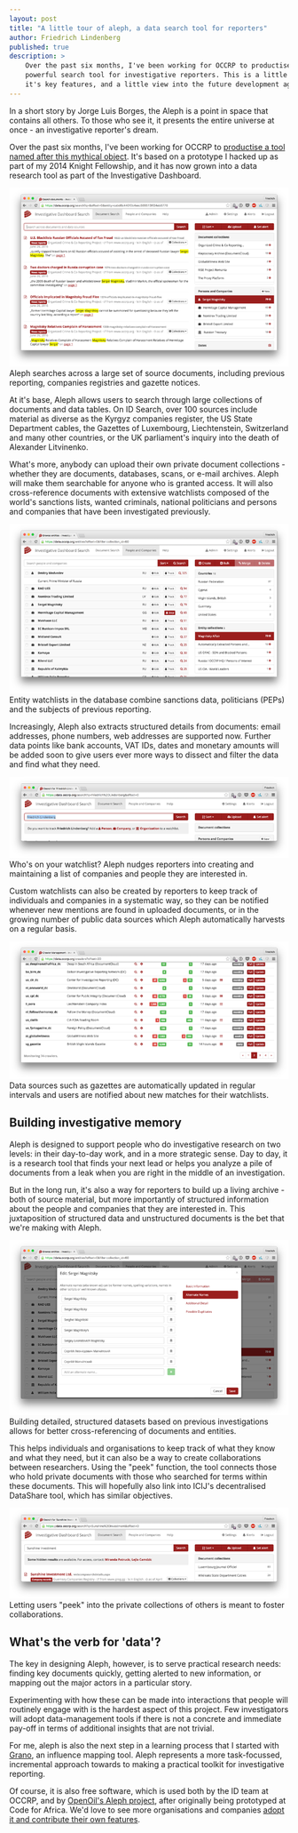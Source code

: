 ```yaml
---
layout: post
title: "A little tour of aleph, a data search tool for reporters"
author: Friedrich Lindenberg
published: true
description: >
    Over the past six months, I've been working for OCCRP to productise Aleph, a
    powerful search tool for investigative reporters. This is a little tour of
    it's key features, and a little view into the future development agenda.
---
```


In a short story by Jorge Luis Borges, the Aleph is a point in space that contains
all others. To those who see it, it presents the entire universe at once - an
investigative reporter's dream. 

Over the past six months, I've been working for OCCRP to [productise a tool named
after this mythical object](https://data.occrp.org). It's based on a prototype I hacked up as part of my
2014 Knight Fellowship, and it has now grown into a data research tool as part of
the Investigative Dashboard.

<div class="captioned">
    <a href="https://data.occrp.org/search?entity=cabd6c440f0b4eec889513ff24eb8778">
        <img src="/assets/images/aleph/search_magnitsky.png" class="img-responsive" alt="Doing a simple search">
    </a>
    <div class="caption">
        Aleph searches across a large set of source documents, including previous
        reporting, companies registries and gazette notices.
    </div>
</div>

At it's base, Aleph allows users to search through large collections
of documents and data tables. On ID Search, over 100 sources include material as
diverse as the Kyrgyz companies register, the US State Department cables, the
Gazettes of Luxembourg, Liechtenstein, Switzerland and many other countries, or
the UK parliament's inquiry into the death of Alexander Litvinenko.

<!--div class="captioned">
    <img src="/assets/images/aleph/search_magnitsky.png" class="img-responsive" alt="Doing a simple search">
    <div class="caption">
        Aleph searches across a large set of source documents, including previous
        reporting, companies registries and gazette notices.
    </div>
</div-->

What's more, anybody can upload their own private document collections - whether
they are documents, databases, scans, or e-mail archives. Aleph will make them searchable
for anyone who is granted access. It will also cross-reference documents with
extensive watchlists composed of the world's sanctions lists, wanted criminals,
national politicians and persons and companies that have been investigated previously.

<div class="captioned">
    <a href="https://data.occrp.org/entities">
        <img src="/assets/images/aleph/entity_index.png" class="img-responsive" alt="Cross-referencing with watchlists">
    </a>
    <div class="caption">
        Entity watchlists in the database combine sanctions data,
        politicians (PEPs) and the subjects of previous reporting.
    </div>
</div>

Increasingly, Aleph also extracts structured details from documents: email addresses,
phone numbers, web addresses are supported now. Further data points like bank accounts,
VAT IDs, dates and monetary amounts will be added soon to give users ever more ways
to dissect and filter the data and find what they need.

<div class="captioned">
    <img src="/assets/images/aleph/entity_nudge.png" class="img-responsive">
    <div class="caption">
        Who's on your watchlist? Aleph nudges reporters into creating and maintaining
        a list of companies and people they are interested in. 
    </div>
</div>

Custom watchlists can also be created by reporters to keep track of individuals and
companies in a systematic way, so they can be notified whenever new mentions are
found in uploaded documents, or in the growing number of public data sources which
Aleph automatically harvests on a regular basis.

<div class="captioned">
    <img src="/assets/images/aleph/crawlers_specific.png" class="img-responsive">
    <div class="caption">
        Data sources such as gazettes are automatically updated in regular intervals
        and users are notified about new matches for their watchlists.
    </div>
</div>

## Building investigative memory

Aleph is designed to support people who do investigative research on two levels: in
their day-to-day work, and in a more strategic sense. Day to day, it is a research
tool that finds your next lead or helps you analyze a pile of documents from a
leak when you are right in the middle of an investigation.

But in the long run, it's also a way for reporters to build up a living archive - both
of source material, but more importantly of structured information about the people
and companies that they are interested in. This juxtaposition of structured data and
unstructured documents is the bet that we're making with Aleph.

<div class="captioned">
    <img src="/assets/images/aleph/entity_aliases.png" class="img-responsive">
    <div class="caption">
        Building detailed, structured datasets based on previous investigations
        allows for better cross-referencing of documents and entities.
    </div>
</div>

This helps individuals and organisations to keep track of what they know and what
they need, but it can also be a way to create collaborations between researchers.
Using the "peek" function, the tool connects those who hold private documents with
those who searched for terms within these documents. This will hopefully also link
into ICIJ's decentralised DataShare tool, which has similar objectives.

<div class="captioned">
    <img src="/assets/images/aleph/sunshine.png" class="img-responsive">
    <div class="caption">
        Letting users "peek" into the private collections of others is meant to 
        foster collaborations.
    </div>
</div>

## What's the verb for 'data'?

The key in designing Aleph, however, is to serve practical research needs: finding
key documents quickly, getting alerted to new information, or mapping out the
major actors in a particular story.

Experimenting with how these can be made into interactions that people will
routinely engage with is the hardest aspect of this project. Few investigators will
adopt data-management tools if there is not a concrete and immediate pay-off in terms
of additional insights that are not trivial.

For me, aleph is also the next step in a learning process that I started with
[Grano](http://granoproject.org), an influence mapping tool. Aleph represents a
more task-focussed, incremental approach towards to making a practical toolkit
for investigative reporting.

Of course, it is also free software, which is used both by the ID team at OCCRP, and by
[OpenOil's Aleph project](http://aleph.openoil.net), after originally being
prototyped at Code for Africa. We'd love to see more organisations and companies
[adopt it and contribute their own features](https://github.com/pudo/aleph).
